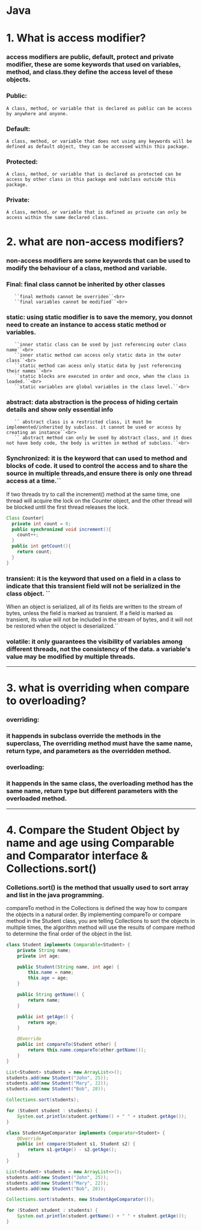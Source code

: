 # Java 

# 1. What is access modifier?
### access modifiers are public, default, protect and private modifier, these are some keywords that used on variables, method, and class.they define the access level of these objects.

### Public: <br>
``A class, method, or variable that is declared as public can be access by anywhere and anyone.``<br>

### Default: <br>
``A class, method, or variable that does not using any keywords will be defined as default object, they can be accessed within this package.``<br>

### Protected:<br>
``A class, method, or variable that is declared as protected can be access by other class in this package and subclass outside this package.``<br>

### Private: <br>
``A class, method, or variable that is defined as private can only be access within the same declared class.``<br>

# 2. what are non-access modifiers?

### non-access modifiers are some keywords that can be used to modify the behaviour of a class, method and variable.<br>

### Final: final class cannot be inherited by other classes <br>
       ``final methods cannot be overriden``<br>
       ``final variables cannot be modified``<br>
       
### static: using static modifier is to save the memory, you donnot need to create an instance to access static method or variables.<br>
       ``inner static class can be used by just referencing outer class name``<br>
       ``inner static method can access only static data in the outer class``<br>
       ``static method can acess only static data by just referencing their names``<br>
       ``static blocks are executed in order and once, when the class is loaded.``<br>
       ``static variables are global variables in the class level.``<br>
       
### abstract: data abstraction is the process of hiding certain details and show only essential info <br>
       `` abstract class is a restricted class, it must be implemented/inherited by subclass. it cannot be used or access by creating an instance``<br>
       `` abstract method can only be used by abstract class, and it does not have body code, the body is written in method of subclass.``<br>
       
### Synchronized: it is the keyword that can used to method and blocks of code. it used to control the access and to share the source in multiple threads,and ensure there is only one thread access at a time.``<br>
If two threads try to call the increment() method at the same time, one thread will acquire the lock on the Counter object, and the other thread will be blocked until the first thread releases the lock.
```java
Class Counter{
  private int count = 0;
  public synchronized void increment(){
    count++;
  }
  public int getCount(){
    return count;
  }
}
```

### transient: it is the keyword that used on a field in a class to indicate that this transient field will not be serialized in the class object. ``<br>
 When an object is serialized, all of its fields are written to the stream of bytes, unless the field is marked as transient. If a field is marked as transient, its value will not be included in the stream of bytes, and it will not be restored when the object is deserialized.``

### volatile: it only guarantees the visibility of variables among different threads, not the consistency of the data. a variable's value may be modified by multiple threads.

----------------------------------------------------------------------------------------------------------------------------------------------------------
# 3.  what is overriding when compare to overloading?
### overriding: 
### it happends in subclass override the methods in the superclass, The overriding method must have the same name, return type, and parameters as the overridden method.

### overloading:
### it happends in the same class, the overloading method has the same name, return type but different parameters with the overloaded method.

 
 
----------------------------------------------------------------------------------------------------------------------------------------------------------
# 4. Compare the Student Object by name and age using Comparable and Comparator interface & Collections.sort()
### Colletions.sort() is the method that usually used to sort array and list in the java programming.
compareTo method in the Collections is defined the way how to compare the objects in a natural order.
By implementing compareTo or compare method in the Student class, you are telling Collections to sort the objects in 
multiple times, the algorithm method will use the results of compare method to determine the final order of the object
in the list.

```java 
class Student implements Comparable<Student> {
    private String name;
    private int age;

    public Student(String name, int age) {
        this.name = name;
        this.age = age;
    }

    public String getName() {
        return name;
    }

    public int getAge() {
        return age;
    }

    @Override
    public int compareTo(Student other) {
        return this.name.compareTo(other.getName());
    }
}

List<Student> students = new ArrayList<>();
students.add(new Student("John", 25));
students.add(new Student("Mary", 22));
students.add(new Student("Bob", 28));

Collections.sort(students);

for (Student student : students) {
    System.out.println(student.getName() + " " + student.getAge());
}
```
```java 
class StudentAgeComparator implements Comparator<Student> {
    @Override
    public int compare(Student s1, Student s2) {
        return s1.getAge() - s2.getAge();
    }
}

List<Student> students = new ArrayList<>();
students.add(new Student("John", 25));
students.add(new Student("Mary", 22));
students.add(new Student("Bob", 28));

Collections.sort(students, new StudentAgeComparator());

for (Student student : students) {
    System.out.println(student.getName() + " " + student.getAge());
}

```

